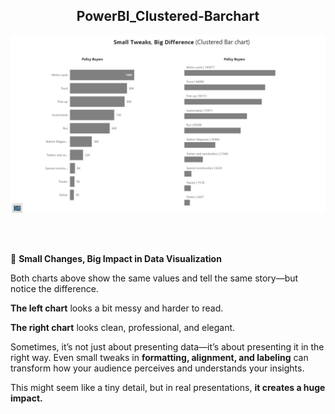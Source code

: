 <h2 align="center">PowerBI_Clustered-Barchart</h2>

<p align="center">
  <a href="https://app.powerbi.com/view?r=eyJrIjoiMGYyNDhkZjItY2ZhZC00ZDU5LThhODgtZTA4OTMzNDVmMGM1IiwidCI6IjIwYzgwNGUyLWZhZjctNDYzMC05MDA3LWNmNzM1YzFlMjkwZiJ9">
  <img src="https://raw.githubusercontent.com/sandhuhardeep67/SmallTweaksBigDifference-PowerBI_Clustered-Barchart/main/Images/ClusteredBarChart.png">
  </a>
</p>

<br><br>

<div align="left">

🔹 **Small Changes, Big Impact in Data Visualization**

Both charts above show the same values and tell the same story—but notice the difference.  

**The left chart** looks a bit messy and harder to read.  

**The right chart** looks clean, professional, and elegant.  

Sometimes, it’s not just about presenting data—it’s about presenting it in the right way. Even small tweaks in **formatting, alignment, and labeling** can transform how your audience perceives and understands your insights.  

This might seem like a tiny detail, but in real presentations, **it creates a huge impact.**  

</div>
